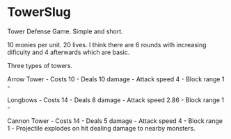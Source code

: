 TowerSlug
=========

Tower Defense Game. Simple and short.

10 monies per unit.
20 lives.
I think there are 6 rounds with increasing dificulty and 4 afterwards which are basic.

Three types of towers.

Arrow Tower -
Costs 10 -
Deals 10 damage -
Attack speed 4 -
Block range 1 -

Longbows -
Costs 14 -
Deals 8 damage -
Attack speed 2.86 -
Block range 1 -

Cannon Tower -
Costs 14 -
Deals 5 damage -
Attack speed 4 -
Block range 1 -
Projectile explodes on hit dealing damage to nearby monsters.

